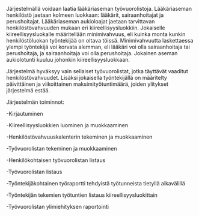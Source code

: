 Järjestelmällä voidaan laatia lääkäriaseman työvuorolistoja. Lääkäriaseman henkilöstö jaetaan kolmeen luokkaan: lääkärit, sairaanhoitajat ja perushoitajat. Lääkäriaseman aukioloajat jaetaan tarvittavan henkilöstövahvuuden mukaan eri kiireellisyysluokkiin. Jokaiselle kiireellisyysluokalle määritellään minimivahvuus, eli kuinka monta kunkin henkilöstöluokan työntekijää on oltava töissä. Minimivahvuutta laskettaessa ylempi työntekijä voi korvata alemman, eli lääkäri voi olla sairaanhoitaja tai perushoitaja, ja sairaanhoitaja voi olla perushoitaja. Jokainen aseman aukiolotunti kuuluu johonkin kiireellisyysluokkaan.

Järjestelmä hyväksyy vain sellaiset työvuorolistat, jotka täyttävät vaaditut henkilöstövahvuudet. Lisäksi jokaisella työntekijällä on määritelty päivittäinen ja viikoittainen maksimityötuntimäärä, joiden ylitykset järjestelmä estää.

Järjestelmän toiminnot:

-Kirjautuminen

-Kiireellisyysluokkien luominen ja muokkaaminen

-Henkilöstövahvuuskalenterin tekeminen ja muokkaaminen

-Työvuorolistan tekeminen ja muokkaaminen

-Henkilökohtaisen työvuorolistan listaus

-Työvuorolistan listaus

-Työntekijäkohtainen työraportti tehdyistä työtunneista tietyllä aikavälillä

-Työntekijän tekemien työtuntien listaus kiireellisyysluokittain

-Työvuorolistan ylimiehityksen raportointi

